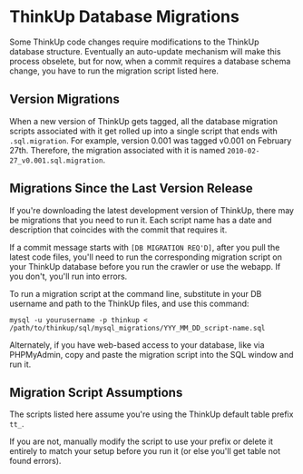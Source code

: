 # ThinkUp Database Migrations

Some ThinkUp code changes require modifications to the ThinkUp database structure. Eventually an auto-update mechanism will make this process obselete, but for now, when a commit requires a database schema change, you have to run the migration script listed here.

## Version Migrations

When a new version of ThinkUp gets tagged, all the database migration scripts associated with it get rolled up into a single script that ends with `.sql.migration`. For example, version 0.001 was tagged v0.001 on February 27th. Therefore, the migration associated with it is named `2010-02-27_v0.001.sql.migration`.

## Migrations Since the Last Version Release

If you're downloading the latest development version of ThinkUp, there may be migrations that you need to run it. Each script name has a date and description that coincides with the commit that requires it.

If a commit message starts with `[DB MIGRATION REQ'D]`, after you pull the latest code files, you'll need to run the corresponding migration script on your ThinkUp database before you run the crawler or use the webapp. If you don't, you'll run into errors.

To run a migration script at the command line, substitute in your DB username and path to the ThinkUp files, and use this command:

`mysql -u yourusername -p thinkup < /path/to/thinkup/sql/mysql_migrations/YYY_MM_DD_script-name.sql`

Alternately, if you have web-based access to your database, like via PHPMyAdmin, copy and paste the migration script into the SQL window and run it.

## Migration Script Assumptions

The scripts listed here assume you're using the ThinkUp default table prefix `tt_`. 

If you are not, manually modify the script to use your prefix or delete it entirely to match your setup before you run it (or else you'll get table not found errors).
